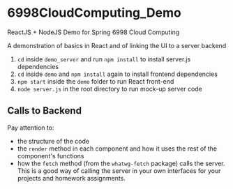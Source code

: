 # 6998CloudComputing_Demo
ReactJS + NodeJS Demo for Spring 6998 Cloud Computing

A demonstration of basics in React and of linking the UI to a server backend

1. `cd` inside `demo_server` and run `npm install` to install server.js dependencies
2. `cd` inside `demo` and `npm install` again to install frontend dependencies
3. `npm start` inside the `demo` folder to run React front-end
4. `node server.js` in the root directory to run mock-up server code

## Calls to Backend
Pay attention to:
- the structure of the code
- the `render` method in each component and how it uses the rest of the component's functions
- how the `fetch` method (from the `whatwg-fetch` package) calls the server. This is a good way of calling the server in your own interfaces for your projects and homework assignments.

